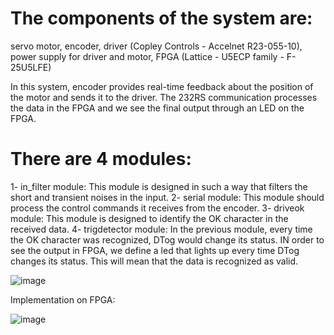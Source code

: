 # The components of the system are:
  servo motor, encoder, driver (Copley Controls - Accelnet R23-055-10), power supply for driver and motor, FPGA (Lattice - U5ECP family - F-25U5LFE)

In this system, encoder provides real-time feedback about the position of the motor and sends it to the driver. 
The 232RS communication processes the data in the FPGA and we see the final output through an LED on the FPGA.

# There are 4 modules: 
1- in_filter module: This module is designed in such a way that filters the short and transient noises in the input. 
2- serial module: This module should process the control commands it receives from the encoder.
3- driveok module: This module is designed to identify the OK character in the received data.
4- trigdetector module: In the previous module, every time the OK character was recognized, DTog would change its status. IN order to see the output in FPGA,
   we define a led that lights up every time DTog changes its status. This will mean that the data is recognized as valid.

![image](https://github.com/user-attachments/assets/ff41a7d3-62a5-4375-8f20-403813955d3f)

Implementation on FPGA:

![image](https://github.com/user-attachments/assets/8509f7f7-bd73-4ae5-a064-773584a2e569)
